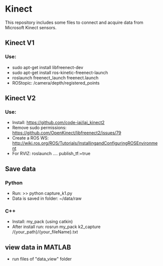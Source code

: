 # Kinect
This repository includes some files to connect and acquire data from Microsoft Kinect sensors.

## Kinect V1
### Use:
* sudo apt-get install libfreenect-dev
* sudo apt-get install ros-kinetic-freenect-launch
* roslaunch freenect_launch freenect.launch
* ROStopic: /camera/depth/registered_points

## Kinect V2
### Use:
* Install: https://github.com/code-iai/iai_kinect2
* Remove sudo permissions: https://github.com/OpenKinect/libfreenect2/issues/79
* Create a ROS WS: http://wiki.ros.org/ROS/Tutorials/InstallingandConfiguringROSEnvironment
* For RVIZ: roslaunch .... publish_tf:=true


## Save data
### Python
* Run: >> python capture_k1.py
* Data is saved in folder: ~/data/raw

### C++
* Install: my_pack (using catkin)
* After install run: rosrun my_pack k2_capture /{your_path}/{your_fileName}.txt

## view data in MATLAB
*  run files of "data_view" folder
